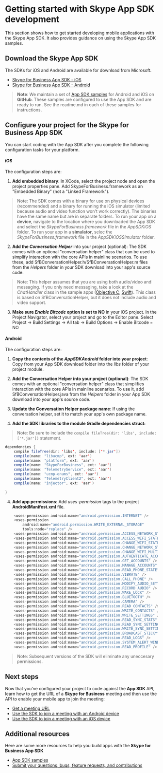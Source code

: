 # Getting started with Skype App SDK development 

This section shows how to get started developing mobile applications with the Skype App SDK. It also provides guidance on using the Skype App SDK samples.

## Download the Skype App SDK

The SDKs for iOS and Android are available for download from Microsoft. 
* [Skype for Business App SDK - iOS](http://aka.ms/sfbAppSDKDownload_ios)
* [Skype for Business App SDK - Android](http://aka.ms/sfbAppSDKDownload_android)

>**Note**: We maintain a set of [App SDK samples](Samples.md) for Android and iOS on **GitHub**. These samples are configured to use the App SDK and are ready to run.  See the readme.md in each of these samples for instructions.


## Configure your project for the Skype for Business App SDK

You can start coding with the App SDK after you complete the following configuration tasks for your platform.

#### iOS

The configuration steps are:

1. **Add embedded binary**: In XCode, select the project node and open the project properties pane. Add SkypeForBusiness.framework as an "Embedded Binary" (not a "Linked Framework"). 

  > Note: The SDK comes with a binary for use on physical devices (recommended) and a binary for running the iOS simulator (limited because audio and video function won't work correctly).  The binaries have the same name but are in separate folders. To run your app on a **device**, navigate to the location where you downloaded the App SDK and select the _SkypeForBusiness.framework_ file in the _AppSDKiOS_ folder. To run your app in a **simulator**,  selec the _SkypeForBusiness.framework_ file in the _AppSDKiOSSimulator_ folder.

2. **Add the _Conversation Helper_** into your project (optional): The SDK comes with an optional "conversation helper" class that can be used to simplify interaction with the core APIs in mainline scenarios.  To use these, add SfBConversationHelper.h/SfBConversationHelper.m files from the _Helpers_ folder in your SDK download into your app's source code. 
  > Note: This helper assumes that you are using both audio/video and messaging.  If you only need messaging, take a look at the _ChatHandler_ class in the sample apps ([Objective C](https://github.com/OfficeDev/skype-ios-app-sdk-samples/blob/master/BankingAppObjectiveC/BankingApp/ChatHandler.h), [Swift](https://github.com/OfficeDev/skype-ios-app-sdk-samples/blob/master/BankingAppSwift/BankingAppSwift/ChatHandler.h)).  This class is based on SfBConversationHelper, but it does not include audio and video support.

3. **Make sure _Enable Bitcode_ option is set to NO** in your iOS project. In the Project Navigator, select your project and go to the Editor pane.  Select Project -> Build Settings -> All tab -> Build Options -> Enable Bitcode = NO


#### Android

The configuration steps are:

1. **Copy the contents of the _AppSDKAndroid_ folder into your project**: Copy from your App SDK download folder into the _libs_ folder of your project module.

2. **Add the Conversation Helper into your project (optional)**: The SDK comes with an optional "conversation helper" class that simplifies interaction with the core APIs in mainline scenarios.  To use it, add SfBConversationHelper.java from the _Helpers_ folder in your App SDK download into your app's source code.

3. **Update the Conversation Helper package name**: If using the conversation helper, set it to match your app's own package name.
  
4. **Add the SDK libraries to the module Gradle dependencies struct:** 
> Note: Be sure to include the ```compile fileTree(dir: 'libs', include: ['*.jar'])``` statement. 
 
  ```java
  dependencies {
      compile fileTree(dir: 'libs', include: ['*.jar'])
      compile(name: "libucmp", ext: 'aar')
      compile(name: "platform", ext: 'aar')
      compile(name: "SkypeForBusiness", ext: 'aar')
      compile(name: "TelemetryService", ext: 'aar')
      compile(name: "ucmp-enums", ext: 'aar')
      compile(name: "TelemetryClient2", ext: 'aar')
      compile(name: "injector", ext: 'aar')
    
  }

  ```
4. **Add app permissions**: Add _uses-permission_ tags to the project **AndroidManifest.xml** file. 

  ```java
      <uses-permission android:name="android.permission.INTERNET" />
      <uses-permission
          android:name="android.permission.WRITE_EXTERNAL_STORAGE"
          tools:node="replace" />
      <uses-permission android:name="android.permission.ACCESS_NETWORK_STATE" />
      <uses-permission android:name="android.permission.ACCESS_WIFI_STATE" />
      <uses-permission android:name="android.permission.CHANGE_WIFI_STATE" />
      <uses-permission android:name="android.permission.CHANGE_NETWORK_STATE" />
      <uses-permission android:name="android.permission.CHANGE_WIFI_MULTICAST_STATE" />
      <uses-permission android:name="android.permission.AUTHENTICATE_ACCOUNTS" />
      <uses-permission android:name="android.permission.GET_ACCOUNTS" />
      <uses-permission android:name="android.permission.MANAGE_ACCOUNTS" />
      <uses-permission android:name="android.permission.READ_PHONE_STATE" />
      <uses-permission android:name="android.permission.VIBRATE" />
      <uses-permission android:name="android.permission.CALL_PHONE" />
      <uses-permission android:name="android.permission.MODIFY_AUDIO_SETTINGS" />
      <uses-permission android:name="android.permission.RECORD_AUDIO" />
      <uses-permission android:name="android.permission.WAKE_LOCK" />
      <uses-permission android:name="android.permission.BLUETOOTH" />
      <uses-permission android:name="android.permission.CAMERA" />
      <uses-permission android:name="android.permission.READ_CONTACTS" />
      <uses-permission android:name="android.permission.WRITE_CONTACTS" />
      <uses-permission android:name="android.permission.WRITE_SETTINGS" />
      <uses-permission android:name="android.permission.READ_SYNC_STATS" />
      <uses-permission android:name="android.permission.READ_SYNC_SETTINGS" />
      <uses-permission android:name="android.permission.WRITE_SYNC_SETTINGS" />
      <uses-permission android:name="android.permission.BROADCAST_STICKY" />
      <uses-permission android:name="android.permission.READ_LOGS" />
      <uses-permission android:name="android.permission.SYSTEM_ALERT_WINDOW" />
      <uses-permission android:name="android.permission.READ_PROFILE" />

  ```

>Note: Subsequent versions of the SDK will eliminate any uneccesary permissions.
  
  
  

## Next steps
Now that you've configured your project to code against the **App SDK** API, learn how to get the URL of a **Skype for Business** meeting and then use the API to enable your mobile app to join the meeting:

* [Get a meeting URL](GetMeetingURL.md)
* [Use the SDK to join a meeting with an Android device](HowToJoinMeeting_Android.md)
* [Use the SDK to join a meeting with an iOS device](HowToJoinMeeting_iOS.md)

## Additional resources
Here are some more resources to help you build apps with the **Skype for Business App SDK**

* [App SDK samples](Samples.md) 
* [Submit your questions, bugs, feature requests, and contributions](Feedback.md)
